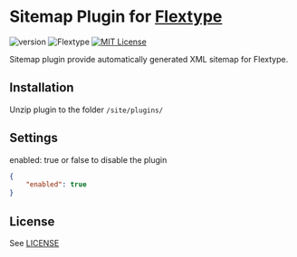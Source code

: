 # Sitemap Plugin for [Flextype](http://flextype.org/)
![version](https://img.shields.io/badge/version-1.5.0-brightgreen.svg?style=flat-square "Version")
![Flextype](https://img.shields.io/badge/Flextype-0.9.3-green.svg?style=flat-square "Flextype Version")
[![MIT License](https://img.shields.io/badge/license-MIT-blue.svg?style=flat-square)](https://github.com/flextype-plugins/tiny-url/blob/master/LICENSE.txt)

Sitemap plugin provide automatically generated XML sitemap for Flextype.

## Installation
Unzip plugin to the folder `/site/plugins/`

## Settings
enabled: true or false to disable the plugin

```json
{
    "enabled": true
}
```

## License
See [LICENSE](https://github.com/flextype-plugins/sitemap/blob/master/LICENSE)
